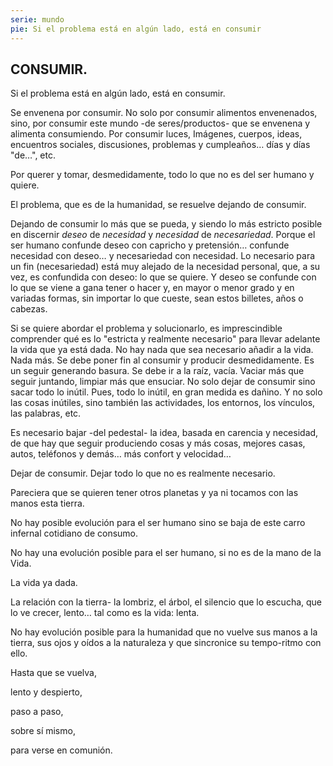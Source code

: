 ```yaml
---
serie: mundo
pie: Si el problema está en algún lado, está en consumir
---
```


## CONSUMIR.

Si el problema está en algún lado, está en consumir.

Se envenena por consumir.
No solo por consumir alimentos envenenados, sino, por consumir este mundo -de seres/productos- que se envenena y alimenta consumiendo. Por consumir luces, Imágenes, cuerpos, ideas, encuentros sociales, discusiones, problemas y cumpleaños… días y días "de…", etc.

Por querer y tomar, desmedidamente, todo lo que no es del ser humano y quiere.

El problema, que es de la humanidad, se resuelve dejando de consumir.

Dejando de consumir lo más que se pueda, y siendo lo más estricto posible en discernir _deseo_ de _necesidad_ y _necesidad_ de _necesariedad_.
Porque el ser humano confunde deseo con capricho y pretensión…
confunde necesidad con deseo…
y necesariedad con necesidad.
Lo necesario para un fin (necesariedad) está muy alejado de la necesidad personal, que, a su vez, es confundida con deseo: lo que se quiere. Y deseo se confunde con lo que se viene a gana tener o hacer y, en mayor o menor grado y en variadas formas, sin importar lo que cueste, sean estos billetes, años o cabezas.

Si se quiere abordar el problema y solucionarlo, es imprescindible comprender qué es lo "estricta y realmente necesario" para llevar adelante la vida que ya está dada.
No hay nada que sea necesario añadir a la vida. Nada más. Se debe poner fin al consumir y producir desmedidamente. Es un seguir generando basura.
Se debe ir a la raíz, vacía.
Vaciar más que seguir juntando, limpiar más que ensuciar.
No solo dejar de consumir sino sacar todo lo inútil. Pues, todo lo inútil, en gran medida es dañino. Y no solo las cosas inútiles, sino también las actividades, los entornos, los vínculos, las palabras, etc.

Es necesario bajar -del pedestal- la idea, basada en carencia y necesidad, de que hay que seguir produciendo cosas y más cosas, mejores casas, autos, teléfonos y demás… más confort y velocidad…

Dejar de consumir. Dejar todo lo que no es realmente necesario.

Pareciera que se quieren tener otros planetas y ya ni tocamos con las manos esta tierra.

No hay posible evolución para el ser humano sino se baja de este carro infernal cotidiano de consumo.

No hay una evolución posible para el ser humano, si no es de la mano de la Vida.

La vida ya dada.

La relación con la tierra- la lombriz, el árbol, el silencio que lo escucha, que lo ve crecer, lento… tal como es la vida: lenta.

No hay evolución posible para la humanidad que no vuelve sus manos a la tierra, sus ojos y oídos a la naturaleza y que sincronice su tempo-ritmo con ello.

Hasta que se vuelva,

lento y despierto,

paso a paso,

sobre sí mismo,

para verse en comunión.
